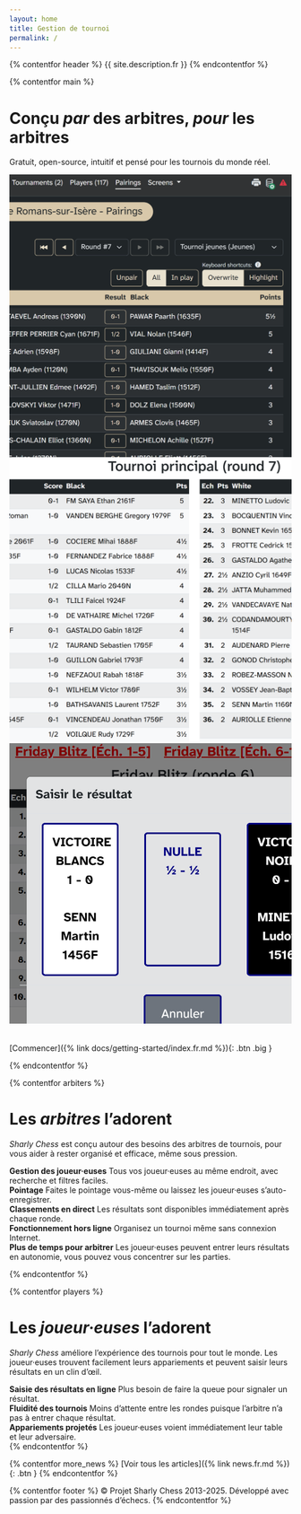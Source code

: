 ```yaml
---
layout: home
title: Gestion de tournoi
permalink: /
---
```


{% contentfor header %}
{{ site.description.fr }}
{% endcontentfor %}

{% contentfor main %}
# Conçu _par_ des arbitres, _pour_ les arbitres
Gratuit, open-source, intuitif et pensé pour les tournois du monde réel.

<div class="carousel" style="margin-bottom: 2rem">
  <img src="/assets/images/pairings.png">
  <img src="/assets/images/screen.png">
  <img src="/assets/images/result-modal-fr.png">
</div>

[Commencer]({% link docs/getting-started/index.fr.md %}){: .btn .big }

{% endcontentfor %}

{% contentfor arbiters %}
# Les _arbitres_ l’adorent
_Sharly Chess_ est conçu autour des besoins des arbitres de tournois, pour vous aider à rester organisé et efficace, même sous pression.

<div class="features-inline">
  <div class="feature-box">
    <strong>Gestion des joueur·euses</strong>
    Tous vos joueur·euses au même endroit, avec recherche et filtres faciles.
  </div>
  <div class="feature-box">
    <strong>Pointage</strong>
    Faites le pointage vous-même ou laissez les joueur·euses s’auto-enregistrer.
  </div>
  <!--
  <div class="feature-box">
    <strong>Appariements</strong>
    Automatisés, respectant les règles de la FIDE, et faciles à ajuster à la volée.
  </div>
  -->
  <div class="feature-box">
    <strong>Classements en direct</strong>
    Les résultats sont disponibles immédiatement après chaque ronde.
  </div>
  <div class="feature-box">
    <strong>Fonctionnement hors ligne</strong>
    Organisez un tournoi même sans connexion Internet.
  </div>
  <div class="feature-box">
    <strong>Plus de temps pour arbitrer</strong>
    Les joueur·euses peuvent entrer leurs résultats en autonomie, vous pouvez vous concentrer sur les parties.
  </div>
</div>

{% endcontentfor %}

{% contentfor players %}
# Les _joueur·euses_ l’adorent
_Sharly Chess_ améliore l’expérience des tournois pour tout le monde.
Les joueur·euses trouvent facilement leurs appariements et peuvent saisir leurs résultats en un clin d’œil.

<div class="features-inline">
  <div class="feature-box">
    <strong>Saisie des résultats en ligne</strong>
    Plus besoin de faire la queue pour signaler un résultat.
  </div>
  <div class="feature-box">
    <strong>Fluidité des tournois</strong>
    Moins d’attente entre les rondes puisque l’arbitre n’a pas à entrer chaque résultat.
  </div>
  <div class="feature-box">
    <strong>Appariements projetés</strong>
    Les joueur·euses voient immédiatement leur table et leur adversaire.
  </div>
</div>
{% endcontentfor %}

{% contentfor more_news %}
[Voir tous les articles]({% link news.fr.md %}){: .btn }
{% endcontentfor %}

{% contentfor footer %}
&copy; Projet Sharly Chess 2013-2025. Développé avec passion par des passionnés d’échecs.
{% endcontentfor %}
